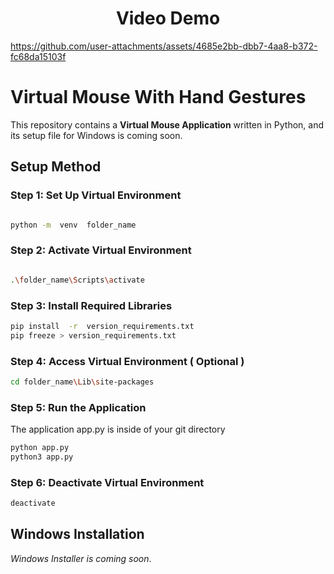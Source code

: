 <h1 align="center">Video Demo</h1>

<p align="center">

https://github.com/user-attachments/assets/4685e2bb-dbb7-4aa8-b372-fc68da15103f

</p>

# Virtual Mouse With Hand Gestures


This repository contains a **Virtual Mouse Application** written in Python, and its setup file for Windows is coming soon.

  

## Setup Method

  

### Step 1: Set Up Virtual Environment

  

```bash

python -m  venv  folder_name

```

  

### Step 2: Activate Virtual Environment

  

```bash

.\folder_name\Scripts\activate

```

  

### Step 3: Install Required Libraries

```bash
pip install  -r  version_requirements.txt
pip freeze > version_requirements.txt
```

### Step 4: Access Virtual Environment ( Optional )

```bash
cd folder_name\Lib\site-packages
```


### Step 5: Run the Application 
The application app.py is inside of your git directory 
```bash
python app.py
python3 app.py
```

### Step 6: Deactivate Virtual Environment

```bash
deactivate
```

## Windows Installation 

 *Windows Installer is coming soon*.


  
